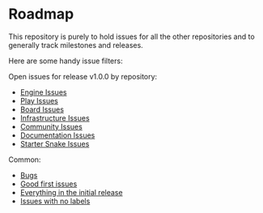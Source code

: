 # Roadmap

This repository is purely to hold issues for all the other repositories and to generally track milestones and releases.

Here are some handy issue filters:

Open issues for release v1.0.0 by repository: 
- [Engine Issues](https://github.com/battlesnakeio/roadmap/issues?utf8=%E2%9C%93&q=is%3Aissue+is%3Aopen+label%3Arepo%3Aengine+milestone%3Av1.0.0)
- [Play Issues](https://github.com/battlesnakeio/roadmap/issues?utf8=%E2%9C%93&q=is%3Aissue+is%3Aopen+label%3Arepo%3Aplay+milestone%3Av1.0.0)
- [Board Issues](https://github.com/battlesnakeio/roadmap/issues?utf8=%E2%9C%93&q=is%3Aissue+is%3Aopen+label%3Arepo%3Aboard+milestone%3Av1.0.0)
- [Infrastructure Issues](https://github.com/battlesnakeio/roadmap/issues?utf8=%E2%9C%93&q=is%3Aissue+is%3Aopen+label%3Arepo%3Ainfrastructure+milestone%3Av1.0.0)
- [Community Issues](https://github.com/battlesnakeio/roadmap/issues?utf8=%E2%9C%93&q=is%3Aissue+is%3Aopen+label%3Arepo%3A+milestone%3Av1.0.0)
- [Documentation Issues](https://github.com/battlesnakeio/roadmap/issues?utf8=%E2%9C%93&q=is%3Aissue+is%3Aopen+label%3Arepo%3Adocs+milestone%3Av1.0.0)
- [Starter Snake Issues](https://github.com/battlesnakeio/roadmap/issues?utf8=%E2%9C%93&q=is%3Aissue+is%3Aopen+label%3Arepo%3Astarter-snake+milestone%3Av1.0.0)

Common:
- [Bugs](https://github.com/battlesnakeio/roadmap/issues?utf8=%E2%9C%93&q=is%3Aissue+is%3Aopen+label%3Abug)
- [Good first issues](https://github.com/battlesnakeio/roadmap/issues?utf8=%E2%9C%93&q=is%3Aissue+is%3Aopen+label%3A%22good+first+issue%22+)
- [Everything in the initial release](https://github.com/battlesnakeio/roadmap/issues?utf8=%E2%9C%93&q=is%3Aissue+is%3Aopen+milestone%3Av1.0.0)
- [Issues with no labels](https://github.com/battlesnakeio/roadmap/issues?utf8=%E2%9C%93&q=is%3Aissue+is%3Aopen+no%3Alabel)
